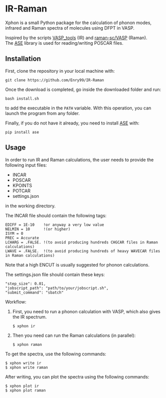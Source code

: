 # IR-Raman
Xphon is a small Python package for the calculation of phonon modes, infrared and Raman spectra of molecules using DFPT in VASP.

Inspired by the scripts [VASP_tools](https://github.com/sebnenon/VASP_tools) (IR) and [raman-sc/VASP](https://github.com/raman-sc/VASP) (Raman). \
The [ASE](https://wiki.fysik.dtu.dk/ase/) library is used for reading/writing POSCAR files.

Installation
----
First, clone the repository in your local machine with:

`git clone https://github.com/Enry99/IR-Raman`

Once the download is completed, go inside the downloaded folder and run:

`bash install.sh`

to add the executable in the `PATH` variable. With this operation, you can launch the program from any folder.

Finally, if you do not have it already, you need to install [ASE](https://wiki.fysik.dtu.dk/ase/) with:

`pip install ase`


Usage
----

In order to run IR and Raman calculations, the user needs to provide the following input files:
- INCAR
- POSCAR
- KPOINTS
- POTCAR
- settings.json

in the working directory.

The INCAR file should contain the following tags:

    EDIFF = 1E-10    !or anyway a very low value
    NELMIN = 10      !(or higher)
    ISYM = 0
    PREC = Accurate
    LCHARG = .FALSE. !(to avoid producing hundreds CHGCAR files in Raman calculations)
    LWAVE = .FALSE.  !(to avoid producing hundreds of heavy WAVECAR files in Raman calculations)

Note that a high ENCUT is usually suggested for phonon calculations.

The settings.json file should contain these keys:

    "step_size": 0.01,
    "jobscript_path": "path/to/your/jobscript.sh",
    "submit_command": "sbatch"


Workflow:
1) First, you need to run a phonon calculation with VASP, which also gives the IR spectrum.

   `$ xphon ir`

2) Then you need can run the Raman calculations (in parallel):

    `$ xphon raman`

To get the spectra, use the following commands:

    $ xphon write ir
    $ xphon write raman

After writing, you can plot the spectra using the following commands:

    $ xphon plot ir
    $ xphon plot raman